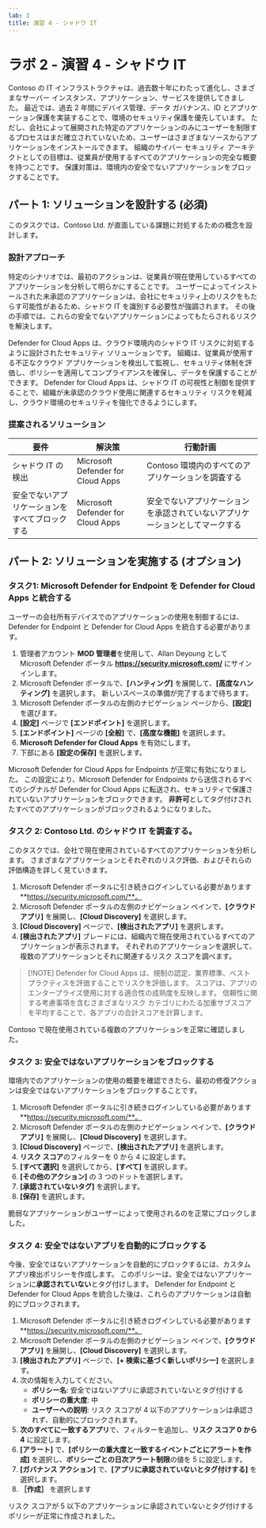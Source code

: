 ```yaml
---
lab: 3
title: 演習 4 - シャドウ IT
---
```



# ラボ 2 - 演習 4 - シャドウ IT

Contoso の IT インフラストラクチャは、過去数十年にわたって進化し、さまざまなサーバー インスタンス、アプリケーション、サービスを提供してきました。 最近では、過去 2 年間にデバイス管理、データ ガバナンス、ID とアプリケーション保護を実装することで、環境のセキュリティ保護を優先しています。 ただし、会社によって展開された特定のアプリケーションのみにユーザーを制限するプロセスはまだ確立されていないため、ユーザーはさまざまなソースからアプリケーションをインストールできます。 組織のサイバー セキュリティ アーキテクトとしての目標は、従業員が使用するすべてのアプリケーションの完全な概要を持つことです。 保護対策は、環境内の安全でないアプリケーションをブロックすることです。 

## パート 1: ソリューションを設計する (必須)

このタスクでは、Contoso Ltd. が直面している課題に対処するための概念を設計します。

### 設計アプローチ

特定のシナリオでは、最初のアクションは、従業員が現在使用しているすべてのアプリケーションを分析して明らかにすることです。 ユーザーによってインストールされた未承認のアプリケーションは、会社にセキュリティ上のリスクをもたらす可能性があるため、シャドウ IT を識別する必要性が強調されます。 その後の手順では、これらの安全でないアプリケーションによってもたらされるリスクを解決します。

Defender for Cloud Apps は、クラウド環境内のシャドウ IT リスクに対処するように設計されたセキュリティ ソリューションです。 組織は、従業員が使用する不正なクラウド アプリケーションを検出して監視し、セキュリティ体制を評価し、ポリシーを適用してコンプライアンスを確保し、データを保護することができます。 Defender for Cloud Apps は、シャドウ IT の可視性と制御を提供することで、組織が未承認のクラウド使用に関連するセキュリティ リスクを軽減し、クラウド環境のセキュリティを強化できるようにします。

### 提案されるソリューション

|要件|解決策|行動計画|
|----|----|----|
|シャドウ IT の検出|Microsoft Defender for Cloud Apps|Contoso 環境内のすべてのアプリケーションを調査する|
|安全でないアプリケーションをすべてブロックする|Microsoft Defender for Cloud Apps|安全でないアプリケーションを承認されていないアプリケーションとしてマークする|

## パート 2: ソリューションを実施する (オプション)

### タスク1: Microsoft Defender for Endpoint を Defender for Cloud Apps と統合する

ユーザーの会社所有デバイスでのアプリケーションの使用を制御するには、Defender for Endpoint と Defender for Cloud Apps を統合する必要があります。

1. 管理者アカウント **MOD 管理者**を使用して、Allan Deyoung として Microsoft Defender ポータル **https://security.microsoft.com/** にサインインします。
2. Microsoft Defender ポータルで、**[ハンティング]** を展開して、**[高度なハンティング]** を選択します。 新しいスペースの準備が完了するまで待ちます。
3. Microsoft Defender ポータルの左側のナビゲーション ページから、**[設定]** を選びます。
4. **[設定]** ページで **[エンドポイント]** を選択します。
5. **[エンドポイント]** ページの **[全般]** で、**[高度な機能]** を選択します。
6. **Microsoft Defender for Cloud Apps** を有効にします。
7. 下部にある **[設定の保存]** を選択します。

Microsoft Defender for Cloud Apps for Endpoints が正常に有効になりました。 この設定により、Microsoft Defender for Endpoints から送信されるすべてのシグナルが Defender for Cloud Apps に転送され、セキュリティで保護されていないアプリケーションをブロックできます。 **非許可**としてタグ付けされたすべてのアプリケーションがブロックされるようになりました。

### タスク 2: Contoso Ltd. のシャドウ IT を調査する。

このタスクでは、会社で現在使用されているすべてのアプリケーションを分析します。 さまざまなアプリケーションとそれぞれのリスク評価、およびそれらの評価構造を詳しく見ていきます。

1. Microsoft Defender ポータルに引き続きログインしている必要があります**https://security.microsoft.com/**。
2. Microsoft Defender ポータルの左側のナビゲーション ペインで、**[クラウド アプリ]** を展開し、**[Cloud Discovery]** を選択します。
3. **[Cloud Discovery]** ページで、**[検出されたアプリ]** を選択します。
4. **[検出されたアプリ]** ブレードには、組織内で現在使用されているすべてのアプリケーションが表示されます。 それぞれのアプリケーションを選択して、複数のアプリケーションとそれに関連するリスク スコアを調べます。

> [!NOTE] Defender for Cloud Apps は、規制の認定、業界標準、ベスト プラクティスを評価することでリスクを評価します。 スコアは、アプリのエンタープライズ使用に対する適合性の成熟度を反映します。 信頼性に関する考慮事項を含むさまざまなリスク カテゴリにわたる加重サブスコアを平均することで、各アプリの合計スコアを計算します。

Contoso で現在使用されている複数のアプリケーションを正常に確認しました。

### タスク 3: 安全ではないアプリケーションをブロックする

環境内でのアプリケーションの使用の概要を確認できたら、最初の修復アクションは安全ではないアプリケーションをブロックすることです。

1. Microsoft Defender ポータルに引き続きログインしている必要があります**https://security.microsoft.com/**。
2. Microsoft Defender ポータルの左側のナビゲーション ペインで、**[クラウド アプリ]** を展開し、**[Cloud Discovery]** を選択します。
3. **[Cloud Discovery]** ページで、**[検出されたアプリ]** を選択します。
4. **リスク スコア**のフィルターを 0 から 4 に設定します。
5. **[すべて選択]** を選択してから、**[すべて]** を選択します。
6. **[その他のアクション]** の 3 つのドットを選択します。
7. **[承認されていないタグ]** を選択します。
8. **[保存]** を選択します。
   
脆弱なアプリケーションがユーザーによって使用されるのを正常にブロックしました。

### タスク 4: 安全ではないアプリを自動的にブロックする

今後、安全ではないアプリケーションを自動的にブロックするには、カスタム アプリ検出ポリシーを作成します。 このポリシーは、安全ではないアプリケーションに**承認されていない**とタグ付けします。 Defender for Endpoint と Defender for Cloud Apps を統合した後は、これらのアプリケーションは自動的にブロックされます。

1. Microsoft Defender ポータルに引き続きログインしている必要があります**https://security.microsoft.com/**。
2. Microsoft Defender ポータルの左側のナビゲーション ペインで、**[クラウド アプリ]** を展開し、**[Cloud Discovery]** を選択します。
3. **[検出されたアプリ]** ページで、**[+ 検索に基づく新しいポリシー]** を選択します。
4. 次の情報を入力してください。
    - **ポリシー名**: 安全ではないアプリに承認されていないとタグ付けする
    - **ポリシーの重大度**: 中
    - **ユーザーへの説明**: リスク スコアが 4 以下のアプリケーションは承認されず、自動的にブロックされます。
5. **次のすべてに一致するアプリ**で、フィルターを追加し、**リスク スコア 0 から 4** に設定します。
6. **[アラート]** で、**[ポリシーの重大度と一致するイベントごとにアラートを作成]** を選択し、**ポリシーごとの日次アラート制限**の値を 5 に設定します。
7. **[ガバナンス アクション]** で、**[アプリに承認されていないとタグ付けする]** を選択します。
8. **［作成］** を選択します

リスク スコアが 5 以下のアプリケーションに承認されていないとタグ付けするポリシーが正常に作成されました。